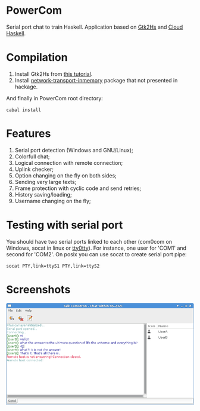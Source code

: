 PowerCom
========

Serial port chat to train Haskell. Application based on [Gtk2Hs](http://projects.haskell.org/gtk2hs/) 
and [Cloud Haskell](haskell-distributed.github.io).

Compilation
===========

1. Install Gtk2Hs from [this tutorial](http://www.haskell.org/haskellwiki/Gtk2Hs/Installation).
2. Install [network-transport-inmemory](https://github.com/haskell-distributed/network-transport-inmemory) package 
that not presented in hackage.

And finally in PowerCom root directory:
```
cabal install
```

Features
========

1. Serial port detection (Windows and GNU/Linux);
2. Colorfull chat;
3. Logical connection with remote connection;
4. Uplink checker;
5. Option changing on the fly on both sides;
6. Sending very large texts;
7. Frame protection with cyclic code and send retries;
8. History saving/loading;
9. Username changing on the fly;

Testing with serial port
========================

You should have two serial ports linked to each other (com0com on Windows, socat in linux or [tty0tty](https://github.com/freemed/tty0tty)). For instance, one user for 'COM1' and second for 'COM2'. On posix you can use socat to create serial port pipe:
```
socat PTY,link=ttyS1 PTY,link=ttyS2
```

Screenshots
===========

![Interface](PowerComScreen1.png)
